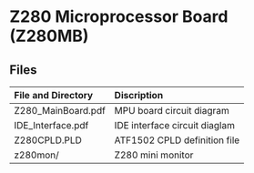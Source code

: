 # Z280 Microprocessor Board (Z280MB) 

## Files   
       
|File and Directory|Discription|
|:---|:---|
| Z280_MainBoard.pdf | MPU board circuit diagram |
| IDE_Interface.pdf | IDE interface circuit diaglam |
| Z280CPLD.PLD | ATF1502 CPLD definition file |
| z280mon/ | Z280 mini monitor |


